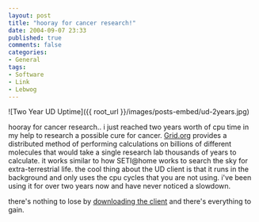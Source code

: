 ```yaml
---
layout: post
title: "hooray for cancer research!"
date: 2004-09-07 23:33
published: true
comments: false
categories:
- General
tags:
- Software
- Link
- Lebwog
---
```

![Two Year UD Uptime]({{ root_url }}/images/posts-embed/ud-2years.jpg)

hooray for cancer research..  i just reached two years worth of cpu time in my help to research a possible cure for cancer. [Grid.org](http://www.grid.org/projects/cancer/) provides a distributed method of performing calculations on billions of different molecules that would take a single research lab thousands of years to calculate.  it works similar to how SETI@home works to search the sky for extra-terrestrial life.  the cool thing about the UD client is that it runs in the background and only uses the cpu cycles that you are not using.  i've been using it for over two years now and have never noticed a slowdown.

there's nothing to lose by [downloading the client](http://www.grid.org/projects/cancer/) and there's everything to gain.
